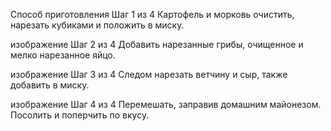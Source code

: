 Способ приготовления
Шаг 1 из 4
Картофель и морковь очистить, нарезать кубиками и положить в миску.

изображение
Шаг 2 из 4
Добавить нарезанные грибы, очищенное и мелко нарезанное яйцо.

изображение
Шаг 3 из 4
Следом нарезать ветчину и сыр, также добавить в миску.

изображение
Шаг 4 из 4
 Перемешать, заправив домашним майонезом. Посолить и поперчить по вкусу.
